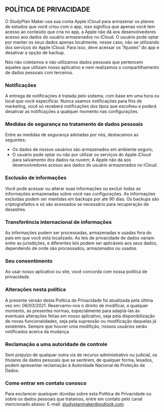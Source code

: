 ## POLÍTICA DE PRIVACIDADE

O StudyPlan Maker usa sua conta Apple iCloud para armazenar os planos de estudos que você criou com o app, isso significa que apenas você tem acesso ao conteúdo que cria no app, a Apple não dá aos desenvolvedores acesso aos dados do usuário armazenados no iCloud. O usuário pode optar por manter os seus dados apenas localmente, nesse caso, não se utilizando dos serviços do Apple iCloud. Para isso, deve acessar os “Ajustes” do app e desativar a opção de backup.

Nós não coletamos e não utilizamos dados pessoais que pertencem àqueles que utilizam nosso aplicativo e nem realizamos o compartilhamento de dados pessoais com terceiros.

### Notificações

A entrega de notificações é tratada pelo sistema, com base em uma hora ou local que você especificar. Nunca usamos notificações para fins de marketing, você só receberá notificações dos tipos que escolheu e poderá desativar as notificações a qualquer momento nas configurações.

### Medidas de segurança no tratamento de dados pessoais

Entre as medidas de segurança adotadas por nós, destacamos as seguintes:
- Os dados de nossos usuários são armazenados em ambiente seguro;	 
- O usuário pode optar ou não por utilizar os serviços do Apple iCloud para salvamento dos dados na nuvem; A Apple não dá aos desenvolvedores acesso aos dados do usuário armazenados no iCloud.

### Exclusão de informações

Você pode acessar ou alterar suas informações ou excluir todas as informações armazenadas sobre você nas configurações. As informações excluídas podem ser mantidas em backups por até 90 dias. Os backups são criptografados e só são acessados se necessário para recuperação de desastres.

### Transferência internacional de informações

As informações podem ser processadas, armazenadas e usadas fora do país em que você está localizado. As leis de privacidade de dados variam entre as jurisdições, e diferentes leis podem ser aplicáveis aos seus dados, dependendo de onde são processados, armazenados ou usados.

### Seu consentimento

Ao usar nosso aplicativo ou site, você concorda com nossa política de privacidade.

### Alterações nesta política

A presente versão desta Política de Privacidade foi atualizada pela última vez em: 06/03/2021.
Reservamo-nos o direito de modificar, a qualquer momento, as presentes normas, especialmente para adaptá-las às eventuais alterações feitas em nosso aplicativo, seja pela disponibilização de novas funcionalidades, seja pela supressão ou modificação daquelas já existentes.
Sempre que houver uma modifição, nossos usuários serão notificados acerca da mudança.


### Reclamação a uma autoridade de controle

Sem prejuízo de qualquer outra via de recurso administrativo ou judicial, os titulares de dados pessoais que se sentirem, de qualquer forma, lesados, podem apresentar reclamação à Autoridade Nacional de Proteção de Dados.

### Como entrar em contato conosco

Para esclarecer quaisquer dúvidas sobre esta Política de Privacidade ou sobre os dados pessoais que tratamos, entre em contato pelo canal mencionado abaixo:
E-mail: studyplanmaker@outlook.com
